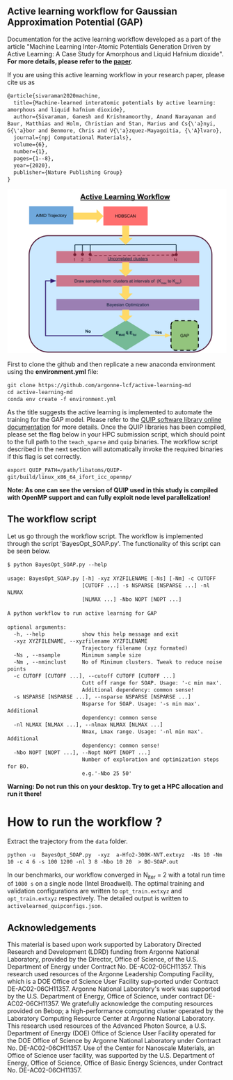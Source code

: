 ## Active learning workflow for Gaussian Approximation Potential (GAP)

Documentation for the active learning workflow developed as a part of the article "Machine Learning Inter-Atomic Potentials Generation Driven by Active Learning: 
A Case Study for Amorphous and Liquid Hafnium dioxide". 
__For more details, please refer to the [paper](https://www.nature.com/articles/s41524-020-00367-7).__

If you are using this active learning workflow  in your research paper, please cite us as
```
@article{sivaraman2020machine,
  title={Machine-learned interatomic potentials by active learning: amorphous and liquid hafnium dioxide},
  author={Sivaraman, Ganesh and Krishnamoorthy, Anand Narayanan and Baur, Matthias and Holm, Christian and Stan, Marius and Cs{\'a}nyi, G{\'a}bor and Benmore, Chris and V{\'a}zquez-Mayagoitia, {\'A}lvaro},
  journal={npj Computational Materials},
  volume={6},
  number={1},
  pages={1--8},
  year={2020},
  publisher={Nature Publishing Group}
}
```

![pipeline](images/Active_Learning.png)


First to clone the github and then replicate a new anaconda environment using the **environment.yml** file:

```
git clone https://github.com/argonne-lcf/active-learning-md
cd active-learning-md
conda env create -f environment.yml
```

As the title suggests the active learning is implemented to automate the training for the GAP model. Please refer to the 
[QUIP software library online documentation](http://libatoms.github.io/QUIP/) for more details. Once the QUIP libraries has been compiled, please set the 
flag below in your HPC submission script, which should point to the full path to the `teach_sparse` and `quip` binaries. The workflow script described in 
the next section will automatically invoke the required binaries if this flag is set correctly. 

```
export QUIP_PATH=/path/libatoms/QUIP-git/build/linux_x86_64_ifort_icc_openmp/
```

**Note: As one can see the version of QUIP used in this study is compiled with OpenMP support and can fully exploit node level parallelization!**


## The workflow script

Let us go through the workflow script. The workflow is implemented through the script 'BayesOpt_SOAP.py'. The 
functionality of this script can be seen below. 

```
$ python BayesOpt_SOAP.py --help 

usage: BayesOpt_SOAP.py [-h] -xyz XYZFILENAME [-Ns] [-Nm] -c CUTOFF
                        [CUTOFF ...] -s NSPARSE [NSPARSE ...] -nl NLMAX
                        [NLMAX ...] -Nbo NOPT [NOPT ...]

A python workflow to run active learning for GAP

optional arguments:
  -h, --help            show this help message and exit
  -xyz XYZFILENAME, --xyzfilename XYZFILENAME
                        Trajectory filename (xyz formated)
  -Ns , --nsample       Minimum sample size
  -Nm , --nminclust     No of Minimum clusters. Tweak to reduce noise points
  -c CUTOFF [CUTOFF ...], --cutoff CUTOFF [CUTOFF ...]
                        Cutt off range for SOAP. Usage: '-c min max'.
                        Additional dependency: common sense!
  -s NSPARSE [NSPARSE ...], --nsparse NSPARSE [NSPARSE ...]
                        Nsparse for SOAP. Usage: '-s min max'. Additional
                        dependency: common sense
  -nl NLMAX [NLMAX ...], --nlmax NLMAX [NLMAX ...]
                        Nmax, Lmax range. Usage: '-nl min max'. Additional
                        dependency: common sense!
  -Nbo NOPT [NOPT ...], --Nopt NOPT [NOPT ...]
                        Number of exploration and optimization steps for BO.
                        e.g.'-Nbo 25 50'

```


**Warning: Do not run this on your desktop. Try to get a HPC allocation and run it there!**

# How to run the workflow  ? 

Extract the trajectory from the `data` folder.

```
python -u  BayesOpt_SOAP.py  -xyz  a-Hfo2-300K-NVT.extxyz  -Ns 10 -Nm 10 -c 4 6 -s 100 1200 -nl 3 8 -Nbo 10 20  > BO-SOAP.out

```

In our benchmarks, our workflow  converged in  N<sub>iter</sub> = 2 with a  total run time of  `1080 s` on a single node (Intel Broadwell). The optimal training and validation configurations 
are  written to `opt_train.extxyz` and `opt_train.extxyz` respectively. The detailed output is written to `activelearned_quipconfigs.json`. 



## Acknowledgements
This material is based upon work supported by Laboratory Directed Research and Development (LDRD) funding from Argonne National Laboratory,
provided by the Director, Office of Science, of the U.S. Department of Energy under Contract No. DE-AC02-06CH11357. This research used resources of the
Argonne Leadership Computing Facility, which is a DOE Office of Science User Facility sup-ported under Contract DE-AC02-06CH11357.
Argonne National Laboratory's work was supported by the U.S. Department of Energy, Office of Science, under contract DE-AC02-06CH11357. We gratefully acknowledge the computing resources provided on Bebop; 
a high-performance computing cluster operated by the Laboratory Computing Resource Center at Argonne National Laboratory. This research used resources of
the Advanced Photon Source, a U.S. Department of Energy (DOE) Office of Science User Facility operated for the DOE Office of Science by Argonne National Laboratory 
under Contract No. DE-AC02-06CH11357. Use of the Center for Nanoscale Materials, an Office of Science user facility, was supported by the U.S. Department of Energy,
Office of Science, Office of Basic Energy Sciences, under Contract No. DE-AC02-06CH11357. 


